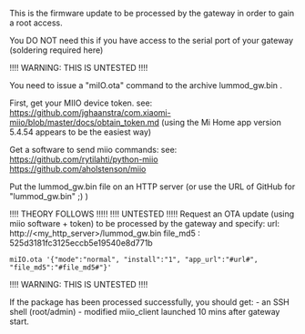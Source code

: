 This is the firmware update to be processed by the gateway in order to gain a root access.

You DO NOT need this if you have access to the serial port of your gateway (soldering required here)


!!!! WARNING: THIS IS UNTESTED !!!!

You need to issue a "miIO.ota" command to the archive lummod_gw.bin .

First, get your MIIO device token.
see: https://github.com/jghaanstra/com.xiaomi-miio/blob/master/docs/obtain_token.md
(using the Mi Home app version 5.4.54 appears to be the easiest way)


Get a software to send miio commands:
see:
	https://github.com/rytilahti/python-miio
	https://github.com/aholstenson/miio


Put the lummod_gw.bin file on an HTTP server (or use the URL of GitHub for "lummod_gw.bin" ;) )

!!!! THEORY FOLLOWS !!!!!
!!!!    UNTESTED    !!!!!
Request an OTA update (using miio software + token) to be processed by the gateway and specify:
	url: http://<my_http_server>/lummod_gw.bin
	file_md5 : 525d3181fc3125eccb5e19540e8d771b

	miIO.ota '{"mode":"normal", "install":"1", "app_url":"#url#", "file_md5":"#file_md5#"}'

!!!! WARNING: THIS IS UNTESTED !!!!

If the package has been processed successfully, you should get:
	- an SSH shell (root/admin)
	- modified miio_client launched 10 mins after gateway start.

